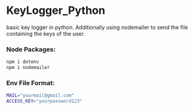 # KeyLogger_Python
basic key logger in python. Additionally using nodemailer to send the
file containing the keys of the user.

### Node Packages:
```bash
npm i dotenv
npm i nodemailer
```

### Env File Format:
```bash
MAIL="yourmail@gmail.com"
ACCESS_KEY="yourpassword123"
```
